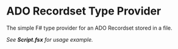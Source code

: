 # ADO Recordset Type Provider

The simple F# type provider for an ADO Recordset stored in a file.


*See **Script.fsx** for usage example.*
